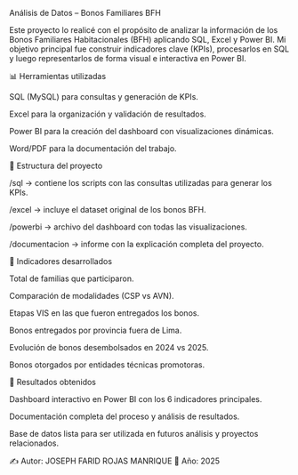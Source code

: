 Análisis de Datos – Bonos Familiares BFH

Este proyecto lo realicé con el propósito de analizar la información de los Bonos Familiares Habitacionales (BFH) aplicando SQL, Excel y Power BI.
Mi objetivo principal fue construir indicadores clave (KPIs), procesarlos en SQL y luego representarlos de forma visual e interactiva en Power BI.

📊 Herramientas utilizadas

SQL (MySQL) para consultas y generación de KPIs.

Excel para la organización y validación de resultados.

Power BI para la creación del dashboard con visualizaciones dinámicas.

Word/PDF para la documentación del trabajo.

📂 Estructura del proyecto

/sql → contiene los scripts con las consultas utilizadas para generar los KPIs.

/excel → incluye el dataset original de los bonos BFH.

/powerbi → archivo del dashboard con todas las visualizaciones.

/documentacion → informe con la explicación completa del proyecto.

🚀 Indicadores desarrollados

Total de familias que participaron.

Comparación de modalidades (CSP vs AVN).

Etapas VIS en las que fueron entregados los bonos.

Bonos entregados por provincia fuera de Lima.

Evolución de bonos desembolsados en 2024 vs 2025.

Bonos otorgados por entidades técnicas promotoras.

📌 Resultados obtenidos

Dashboard interactivo en Power BI con los 6 indicadores principales.

Documentación completa del proceso y análisis de resultados.

Base de datos lista para ser utilizada en futuros análisis y proyectos relacionados.

✍️ Autor: JOSEPH FARID ROJAS MANRIQUE
📅 Año: 2025
